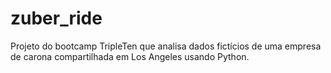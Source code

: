 # zuber_ride
Projeto do bootcamp TripleTen que analisa dados fictícios de uma empresa de carona compartilhada em Los Angeles usando Python.
